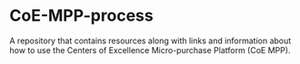 # CoE-MPP-process
A repository that contains resources along with links and information about how to use the Centers of Excellence Micro-purchase Platform (CoE MPP).
